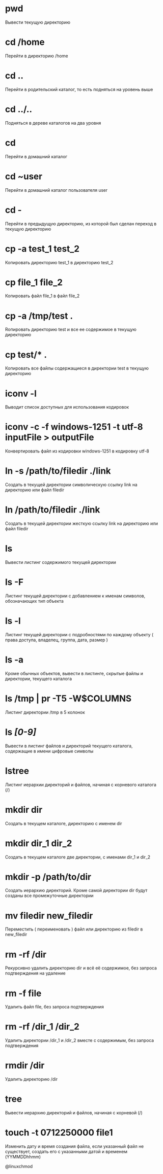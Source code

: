 # pwd
Вывести текущую директорию
# cd /home
Перейти в директорию /home
# cd ..
Перейти в родительский каталог, то есть подняться на уровень выше
# cd ../..
Подняться в дереве каталогов на два уровня
# cd
Перейти в домашний каталог
# cd ~user
Перейти в домашний каталог пользователя user
# cd -
Перейти в предыдущую директорию, из которой был сделан переход в текущую директорию
# cp -a test_1 test_2
Копировать директорию test_1 в директорию test_2
# cp file_1 file_2
Копировать файл file_1 в файл file_2
# cp -a /tmp/test .
Rопировать директорию test и все ее содержимое в текущую директорию
# cp test/* .
Копировать все файлы содержащиеся в директории test в текущую директорию
# iconv -l
Выводит список доступных для использования кодировок
# iconv -c -f windows-1251 -t utf-8 inputFile > outputFile
Конвертировать файл из кодировки windows-1251 в кодировку utf-8
# ln -s /path/to/filedir ./link
Создать в текущей директории символическую ссылку link на директорию или файл filedir
# ln /path/to/filedir ./link
Создать в текущей директории жесткую ссылку link на директорию или файл filedir
# ls
Вывести листинг содержимого текущей директории
# ls -F
Листинг текущей директории с добавлением к именам символов, обозначающих тип объекта
# ls -l
Листинг текущей директории с подробностями по каждому объекту ( права доступа, владелец, группа, дата, размер )
# ls -a
Кроме обычных объектов, вывести в листинге, скрытые файлы и директории, текущего каталога
# ls /tmp | pr -T5 -W$COLUMNS
Листинг директории /tmp в 5 колонок
# ls *[0-9]*
Вывести в листинг файлов и директорий текущего каталога, содержащие в имени цифровые символы
# lstree
Листинг иерархии директорий и файлов, начиная с корневого каталога (/)
# mkdir dir
Создать в текущем каталоге, директорию с именем dir
# mkdir dir_1 dir_2
Создать в текущем каталоге две директории, с именами dir_1 и dir_2
# mkdir -p /path/to/dir
Создать иерархию директорий. Кроме самой директории dir будут созданы все промежуточные директории
# mv filedir new_filedir
Переместить ( переименовать ) файл или директорию из filedir в new_filedir
# rm -rf /dir
Рекурсивно удалить директорию dir и всё её содержимое, без запроса подтверждения на удаление
# rm -f file
Удалить файл file, без запроса подтверждения
# rm -rf /dir_1 /dir_2
Удалить директории /dir_1 и /dir_2 вместе с содержимым, без запроса подтверждения
# rmdir /dir
Удалить директорию /dir
# tree
Вывести иерархию директорий и файлов, начиная с корневой (/)
# touch -t 0712250000 file1
Изменить дату и время создания файла, если указанный файл не существует, создать его с указанными датой и временем (YYMMDDhhmm)

@linuxchmod
